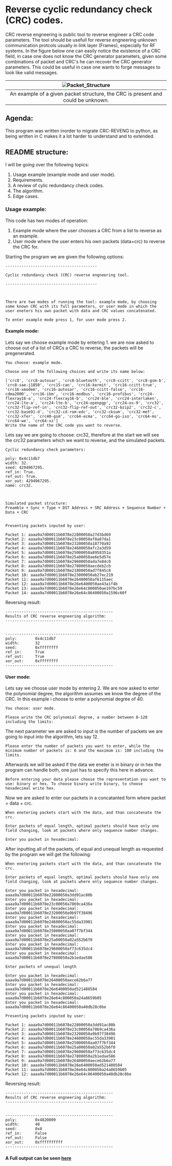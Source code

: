# Reverse cyclic redundancy check (CRC) codes.

CRC reverse engneering is public tool to reverse engineer a CRC code parameters. The tool should be usefull for reverse engneering unknown communication protcols usually in link layer (Frames), especially for RF systems. In the figure below one can easily notice the existence of a CRC field, in case one does not know the CRC generator parameters, given some combinations of packet and CRC's he can recover the CRC generator parameters. This could be useful in case one wants to forge messages to look like valid messages.


<div align="center">

| ![Packet_Structure](https://user-images.githubusercontent.com/60748408/167182684-ff3d94b4-44ef-43c5-b20f-588950d53eb5.png ) |
|:---:|
| An example of a given packet structure, the CRC is present and could be unknown. |
</div>

## Agenda:

This program was written inorder to migrate CRC-REVENG to python, as being written in C makes it a lot harder to understand and to extended.


## README structure:

I will be going over the following topics:

1. Usage example (example mode and user mode).
2. Requirements.
3. A review of cylic redundancy check codes.
4. The algorithm.
5. Edge cases.

### Usage example:

This code has two modes of operation: 
1. Example mode where the user chooses a CRC from a list to reverse as an example.
2. User mode where the user enters his own packets (data+crc) to reverse the CRC for. 

Starting the program we are given the following options:

```
----------------------------------------

Cyclic redundancy check (CRC) reverse engneering tool.

----------------------------------------



There are two modes of running the tool: example mode, by choosing some known CRC with its full parameters, or user mode in which the user eneters his own packet with data and CRC values concatenated.

To enter example mode press 1, for user mode press 2.
```

#### Example mode:

Lets say we choose example mode by entering 1. we are now asked to choose out of a list of CRCs a CRC to reverse, the packets will be pregenerated.

```
You choose: example mode.

Choose one of the following choices and write its name below:

['crc8', 'crc8-autosar', 'crc8-bluetooth', 'crc8-ccitt', 'crc8-gsm-b', 'crc8-sae-j1850', 'crc15-can', 'crc16-kermit', 'crc16-ccitt-true', 'crc16-xmodem', 'crc16-autosar', 'crc16-ccitt-false', 'crc16-cdma2000', 'crc16-ibm', 'crc16-modbus', 'crc16-profibus', 'crc24-flexray16-a', 'crc24-flexray16-b', 'crc24-ble', 'crc24-interlaken', 'crc24-lte-a', 'crc24-lte-b', 'crc24-openpgp', 'crc24-os-9', 'crc32', 'crc32-flip-ref-in', 'crc32-flip-ref-out', 'crc32-bzip2', 'crc32-c', 'crc32-base91-d', 'crc32-cd-rom-edc', 'crc32-cksum', 'crc32-mef', 'crc32-xfer', 'crc40-gsm', 'crc64-ecma', 'crc64-go-iso', 'crc64-ms', 'crc64-we', 'crc64-xz']
Write the name of the CRC code you want to reverse.
```

Lets say we are going to choose: crc32, therefore at the start we will see the crc32 parameters which we want to reverse, and the simulated packets.

```
Cyclic redundancy check parameters:

poly: 0x4c11db7
width: 32.
seed: 4294967295.
ref_in: True.
ref_out: True.
xor_out: 4294967295.
name: crc32.



Simulated packet structure:
Preamble + Sync + Type + DST Address + SRC Address + Sequence Number + Data + CRC


Presenting packets inputed by user:

Packet 1: aaaa9a7d00011b6078e22800050a27d3bd69
Packet 2: aaaa9a7d00011b6078e23c00050af8a87da1
Packet 3: aaaa9a7d00011b6078e23200050a18770a92
Packet 4: aaaa9a7d00011b6078e24600050afc2a3d59
Packet 5: aaaa9a7d00011b6078e25000050a8958351a
Packet 6: aaaa9a7d00011b6078e25a00050ae6e5d57e
Packet 7: aaaa9a7d00011b6078e29600050ada7e84c0
Packet 8: aaaa9a7d00011b6078e27800050aecdeb2cb
Packet 9: aaaa9a7d00011b6078e21800050ad7f845c8
Packet 10: aaaa9a7d00011b6078e23000050ab27ec219
Packet 11: aaaa9a7d00011b6078e26400050af6115aec
Packet 12: aaaa9a7d00011b6078e26e6400050ae43a1f4b
Packet 13: aaaa9a7d00011b6078e26e64c800050ae197bc59
Packet 14: aaaa9a7d00011b6078e26e64c86400050a1596c60f
```

Reversing result:
```
-----------------------------------------------
Results of CRC reverse engneering algorithm:
-----------------------------------------------


-----------------------------------------------
poly:        0x4c11db7
width:       32
seed:        0xffffffff
ref_in:      True
ref_out:     True
xor_out:     0xffffffff
-----------------------------------------------
```

#### User mode:

Lets say we choose user mode by entering 2. We are now asked to enter the polynomial degree, the algorithm assumes we know the degree of the CRC. In this example i choose to enter a polynomial degree of 40.

```
You choose: user mode.

Please write the CRC polynomial degree, a number between 8-128 including the limits:
```

The next parameter we are asked to input is the number of packets we are going to input into the algorithm, lets say 12.

```
Please enter the number of packets you want to enter, while the minimum number of packets is: 6 and the maximum is: 100 including the limits.
```

Afterwards we will be asked if the data we eneter is in binary or in hex the program can handle both, one just has to specify this here in advance.

```
Before entering your data please choose the representation you want to use: binary or hex. To choose binary write binary, to choose hexadecimal write hex.
```

Now we are asked to enter our packets in a concatanted form where packet = data + crc.

```
When enetering packets start with the data, and than concatenate the crc.

Enter packets of equal length, optimal packets should have only one field changing, look at packets where only sequence number changes.

Enter you packet in hexadecimal:
```

After inputting all of the packets, of equal and unequal length as requested by the program we will get the following:

```
When enetering packets start with the data, and than concatenate the crc.

Enter packets of equal length, optimal packets should have only one field changing, look at packets where only sequence number changes.

Enter you packet in hexadecimal: aaaa9a7d00011b6078e22800050a3dd91ac80b
Enter you packet in hexadecimal: aaaa9a7d00011b6078e23c00050a7869ca436a
Enter you packet in hexadecimal: aaaa9a7d00011b6078e23200050a9b97f38496
Enter you packet in hexadecimal: aaaa9a7d00011b6078e24600050ac55da33901
Enter you packet in hexadecimal: aaaa9a7d00011b6078e25000050aa07f7bf344
Enter you packet in hexadecimal: aaaa9a7d00011b6078e25a00050a02a552b6f0
Enter you packet in hexadecimal: aaaa9a7d00011b6078e29600050af73c635dc4
Enter you packet in hexadecimal: aaaa9a7d00011b6078e27800050a2b1edae586

Enter packets of unequal length

Enter you packet in hexadecimal: aaaa9a7d00011b6078e26400050aece62b6a77
Enter you packet in hexadecimal: aaaa9a7d00011b6078e26e6400050ad521480584
Enter you packet in hexadecimal: aaaa9a7d00011b6078e26e64c800050a24a8659b05
Enter you packet in hexadecimal: aaaa9a7d00011b6078e26e64c86400050a40db28c0be

Presenting packets inputed by user:

Packet 1: aaaa9a7d00011b6078e22800050a3dd91ac80b
Packet 2: aaaa9a7d00011b6078e23c00050a7869ca436a
Packet 3: aaaa9a7d00011b6078e23200050a9b97f38496
Packet 4: aaaa9a7d00011b6078e24600050ac55da33901
Packet 5: aaaa9a7d00011b6078e25000050aa07f7bf344
Packet 6: aaaa9a7d00011b6078e25a00050a02a552b6f0
Packet 7: aaaa9a7d00011b6078e29600050af73c635dc4
Packet 8: aaaa9a7d00011b6078e27800050a2b1edae586
Packet 9: aaaa9a7d00011b6078e26400050aece62b6a77
Packet 10: aaaa9a7d00011b6078e26e6400050ad521480584
Packet 11: aaaa9a7d00011b6078e26e64c800050a24a8659b05
Packet 12: aaaa9a7d00011b6078e26e64c86400050a40db28c0be
```

Reversing result:

```
-----------------------------------------------
Results of CRC reverse engneering algorithm:
-----------------------------------------------


-----------------------------------------------
poly:        0x4820009
width:       40
seed:        0x0
ref_in:      False
ref_out:     False
xor_out:     0xffffffffff
-----------------------------------------------
```

#### A Full output can be seen [here](https://github.com/danielt17/Reverse-cyclic-redundancy-check-CRC-/blob/main/output_example.txt)



